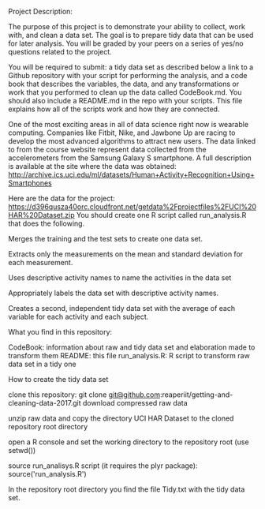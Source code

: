 Project Description:

The purpose of this project is to demonstrate your ability to collect, work with, and clean a data set. The goal is to prepare tidy data that can be used for later analysis. You will be graded by your peers on a series of yes/no questions related to the project.


You will be required to submit:
a tidy data set as described below
a link to a Github repository with your script for performing the analysis, and
a code book that describes the variables, the data, and any transformations or work that you performed to clean up the data called CodeBook.md. You should also include a README.md in the repo with your scripts. This file explains how all of the scripts work and how they are connected.

One of the most exciting areas in all of data science right now is wearable computing. Companies like Fitbit, Nike, and Jawbone Up are racing to develop the most advanced algorithms to attract new users. The data linked to from the course website represent data collected from the accelerometers from the Samsung Galaxy S smartphone. A full description is available at the site where the data was obtained: http://archive.ics.uci.edu/ml/datasets/Human+Activity+Recognition+Using+Smartphones

Here are the data for the project: https://d396qusza40orc.cloudfront.net/getdata%2Fprojectfiles%2FUCI%20HAR%20Dataset.zip
You should create one R script called run_analysis.R that does the following.

Merges the training and the test sets to create one data set.

Extracts only the measurements on the mean and standard deviation for each measurement.

Uses descriptive activity names to name the activities in the data set

Appropriately labels the data set with descriptive activity names.

Creates a second, independent tidy data set with the average of each variable for each activity and each subject.


What you find in this repository:

CodeBook: information about raw and tidy data set and elaboration made to transform them
README: this file
run_analysis.R: R script to transform raw data set in a tidy one


How to create the tidy data set

clone this repository: git clone git@github.com:reaperiit/getting-and-cleaning-data-2017.git
download compressed raw data

unzip raw data and copy the directory UCI HAR Dataset to the cloned repository root directory

open a R console and set the working directory to the repository root (use setwd())

source run_analisys.R script (it requires the plyr package): source('run_analysis.R')

In the repository root directory you find the file Tidy.txt with the tidy data set.
